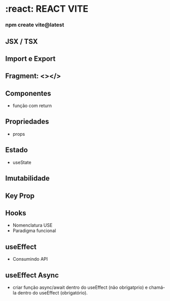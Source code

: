 # :react: REACT VITE
### npm create vite@latest
## JSX / TSX
## Import e Export
## Fragment: <></>
## Componentes
- função com return
## Propriedades
- props
## Estado
- useState
## Imutabilidade
## Key Prop
## Hooks
- Nomenclatura USE
- Paradigma funcional
## useEffect
- Consumindo API
## useEffect Async
- criar função async/await dentro do useEffect (não obrigatprio) e chamá-la dentro do useEffect (obrigatório).